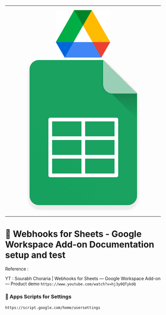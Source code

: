 ***

<p align="center">
    <img src="./gambar-petunjuk/google-drive-icon-logo.png" alt="google-drive-icon-logo" style="display: block; width: 35%; height: auto;">
    <img src="./gambar-petunjuk/sheets-icon-logo.png" alt="sheets-icon-logo" style="display: block; max-width: 100%; height: auto;">
</p>

***

# &#x1F6A9; Webhooks for Sheets - Google Workspace Add-on Documentation setup and test


 Reference :

   YT : Sourabh Choraria | Webhooks for Sheets — Google Workspace Add-on — Product demo `https://www.youtube.com/watch?v=hj3y0QTykdQ`



### &#x1F527; Apps Scripts for Settings

  `https://script.google.com/home/usersettings`
